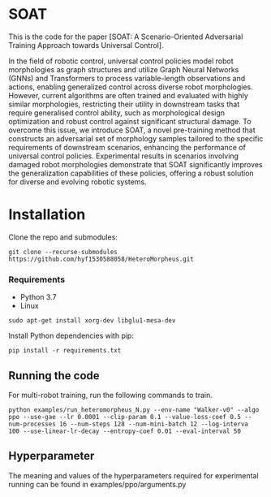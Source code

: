 # SOAT
This is the code for the paper [SOAT: A Scenario-Oriented Adversarial Training Approach towards Universal Control].

In the field of robotic control, universal control policies model robot morphologies as graph structures and utilize Graph Neural Networks (GNNs) and Transformers to process variable-length observations and actions, enabling generalized control across diverse robot morphologies. However, current algorithms are often trained and evaluated with highly similar morphologies, restricting their utility in downstream tasks that require generalised control ability, such as morphological design optimization and robust control against significant structural damage. To overcome this issue, we introduce SOAT, a novel pre-training method that constructs an adversarial set of morphology samples tailored to the specific requirements of downstream scenarios, enhancing the performance of universal control policies. Experimental results in scenarios involving damaged robot morphologies demonstrate that SOAT significantly improves the generalization capabilities of these policies, offering a robust solution for diverse and evolving robotic systems.

# Installation

Clone the repo and submodules:

```shell
git clone --recurse-submodules https://github.com/hyf1530588058/HeteroMorpheus.git
```

### Requirements
* Python 3.7
* Linux
  
```shell
sudo apt-get install xorg-dev libglu1-mesa-dev
```

Install Python dependencies with pip:

```shell
pip install -r requirements.txt
```

## Running the code
For multi-robot training, run the following commands to train. 

```shell
python examples/run_heteromorpheus_N.py --env-name "Walker-v0" --algo ppo --use-gae --lr 0.0001 --clip-param 0.1 --value-loss-coef 0.5 --num-processes 16 --num-steps 128 --num-mini-batch 12 --log-interva  100 --use-linear-lr-decay --entropy-coef 0.01 --eval-interval 50
```

## Hyperparameter

The meaning and values of the hyperparameters required for experimental running can be found in examples/ppo/arguments.py

